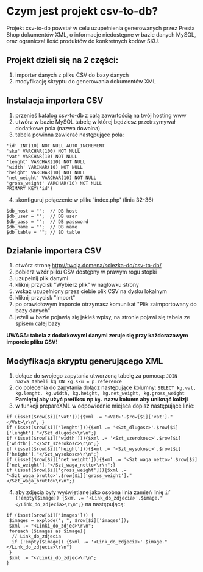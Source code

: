 # Czym jest projekt csv-to-db? 
Projekt csv-to-db powstał w celu uzupełnienia generowanych przez Presta Shop dokumentów XML, o informacje niedostępne w bazie danych MySQL, oraz ograniczał ilość produktów do konkretnych kodów SKU.

##  Projekt dzieli się na 2 części:
1. importer danych z pliku CSV do bazy danych
2. modyfikację skryptu do generowania dokumentów XML

## Instalacja importera CSV
1. przenieś katalog csv-to-db z całą zawartością na twój hosting www
2. utwórz w bazie MySQL tabelę w której będziesz przetrzymywał dodatkowe pola (nazwa dowolna)
3. tabela powinna zawierać następujące pola:
```
'id' INT(10) NOT NULL AUTO_INCREMENT
'sku' VARCHAR(100) NOT NULL
'vat' VARCHAR(10) NOT NULL
'lenght' VARCHAR(10) NOT NULL 
'width' VARCHAR(10) NOT NULL 
'height' VARCHAR(10) NOT NULL
'net_weight' VARCHAR(10) NOT NULL
'gross_weight' VARCHAR(10) NOT NULL
PRIMARY KEY('id')
```
 4. skonfiguruj połączenie w pliku 'index.php' (linia 32-36)
```
$db_host = "";  // DB host
$db_user = "";  // DB user
$db_pass = "";  // DB password
$db_name = "";  // DB name
$db_table = ""; // BD table
```
## Działanie importera CSV
1. otwórz stronę http://twoja.domena/sciezka-do/csv-to-db/
2. pobierz wzór pliku CSV dostępny w prawym rogu stopki 
3. uzupełnij plik danymi
4. kliknij przycisk "Wybierz plik" w nagłówku strony
5. wskaż uzupełniony przez ciebie plik CSV na dysku lokalnym
6. kliknij przycisk "Import" 
7. po prawidłowym imporcie otrzymasz komunikat "Plik zaimportowany do bazy danych"
8. jeżeli w bazie pojawią się jakieś wpisy, na stronie pojawi się tabela ze spisem całej bazy

**UWAGA: tabela z dodatkowymi danymi zeruje się przy każdorazowym imporcie pliku CSV!**

## Modyfikacja skryptu generującego XML
1. dołącz do swojego zapytania utworzoną tabelę za pomocą:
```JOIN nazwa_tabeli kg ON kg.sku = p.reference```
2. do polecenia do zapytania dołącz następujące kolumny: 
```SELECT kg.vat, kg.lenght, kg.width, kg.height, kg.net_weight, kg.gross_weight``` 
**Pamiętaj aby użyć prefiksu np `kg.` nazw kolumn aby uniknąć kolizji**
3. w funkcji prepareXML w odpowiednie miejsca dopisz następujące linie:
```
if (isset($row[$i]['vat'])){$xml .= '<Vat>'.$row[$i]['vat']."</Vat>\r\n"; }
if (isset($row[$i]['lenght'])){$xml .= '<Szt_dlugosc>'.$row[$i]['lenght']."</Szt_dlugosc>\r\n";}
if (isset($row[$i]['width'])){$xml .= '<Szt_szerokosc>'.$row[$i]['width']."</Szt_szerokosc>\r\n";}
if (isset($row[$i]['height'])){$xml .= '<Szt_wysokosc>'.$row[$i]['height']."</Szt_wysokosc>\r\n";}
if (isset($row[$i]['net_weight'])){$xml .= '<Szt_waga_netto>'.$row[$i]['net_weight']."</Szt_waga_netto>\r\n";}
if (isset($row[$i]['gross_weight'])){$xml .= '<Szt_waga_brutto>'.$row[$i]['gross_weight']."</Szt_waga_brutto>\r\n";}
```
4. aby zdjęcia były wyświetlane jako osobna linia zamień linię
```if (!empty($image)) {$xml .= '<Link_do_zdjecia>'.$image."</Link_do_zdjecia>\r\n";}```
na następującą:
```
if (isset($row[$i]['images'])) {
 $images = explode("; ", $row[$i]['images']);
 $xml .= "<Linki_do_zdjec>\r\n";
 foreach ($images as $image){
  // Link_do_zdjecia
  if (!empty($image)) {$xml .= '<Link_do_zdjecia>'.$image."</Link_do_zdjecia>\r\n"}
 }
 $xml .= "</Linki_do_zdjec>\r\n";
}
```
